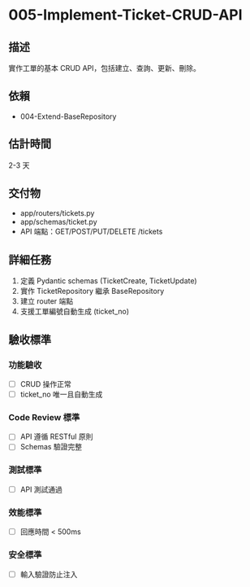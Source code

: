 # 005-Implement-Ticket-CRUD-API

## 描述
實作工單的基本 CRUD API，包括建立、查詢、更新、刪除。

## 依賴
- 004-Extend-BaseRepository

## 估計時間
2-3 天

## 交付物
- app/routers/tickets.py
- app/schemas/ticket.py
- API 端點：GET/POST/PUT/DELETE /tickets

## 詳細任務
1. 定義 Pydantic schemas (TicketCreate, TicketUpdate)
2. 實作 TicketRepository 繼承 BaseRepository
3. 建立 router 端點
4. 支援工單編號自動生成 (ticket_no)

## 驗收標準
### 功能驗收
- [ ] CRUD 操作正常
- [ ] ticket_no 唯一且自動生成

### Code Review 標準
- [ ] API 遵循 RESTful 原則
- [ ] Schemas 驗證完整

### 測試標準
- [ ] API 測試通過

### 效能標準
- [ ] 回應時間 < 500ms

### 安全標準
- [ ] 輸入驗證防止注入
